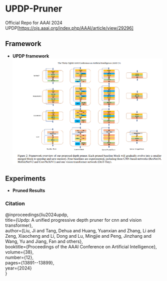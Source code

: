 # UPDP-Pruner
Official Repo for AAAI 2024 UPDP[https://ojs.aaai.org/index.php/AAAI/article/view/29296]

## Framework

- **UPDP framework**
![](Images/overview.png)

## Experiments

- **Pruned Results**

### Citation 
@inproceedings{liu2024updp, <br>
  title={Updp: A unified progressive depth pruner for cnn and vision transformer}, <br>
  author={Liu, Ji and Tang, Dehua and Huang, Yuanxian and Zhang, Li and Zeng, Xiaocheng and Li, Dong and Lu, Mingjie and Peng, Jinzhang and Wang, Yu and Jiang, Fan and others}, <br>
  booktitle={Proceedings of the AAAI Conference on Artificial Intelligence}, <br>
  volume={38}, <br>
  number={12}, <br>
  pages={13891--13899}, <br>
  year={2024} <br>
}
